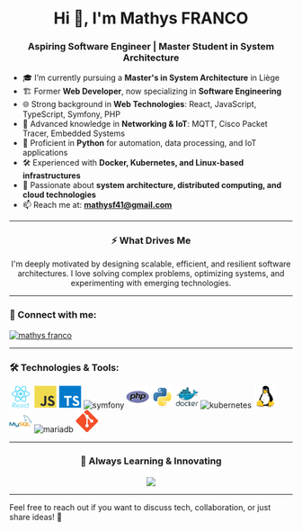 <h1 align="center">Hi 👋, I'm Mathys FRANCO</h1>
<h3 align="center">Aspiring Software Engineer | Master Student in System Architecture</h3>

- 🎓 I’m currently pursuing a **Master's in System Architecture** in Liège
- 🏗️ Former **Web Developer**, now specializing in **Software Engineering**
- 🌐 Strong background in **Web Technologies**: React, JavaScript, TypeScript, Symfony, PHP
- 📡 Advanced knowledge in **Networking & IoT**: MQTT, Cisco Packet Tracer, Embedded Systems
- 🐍 Proficient in **Python** for automation, data processing, and IoT applications
- 🛠️ Experienced with **Docker, Kubernetes, and Linux-based infrastructures**
- 🚀 Passionate about **system architecture, distributed computing, and cloud technologies**
- 📫 Reach me at: **mathysf41@gmail.com**

---

<h3 align="center">⚡ What Drives Me</h3>
<p align="center">
I'm deeply motivated by designing scalable, efficient, and resilient software architectures. I love solving complex problems, optimizing systems, and experimenting with emerging technologies.
</p>

---

<h3 align="left">🔗 Connect with me:</h3>
<p align="left">
<a href="https://linkedin.com/in/mathys-franco-340b4024b" target="blank">
    <img align="center" src="https://raw.githubusercontent.com/rahuldkjain/github-profile-readme-generator/master/src/images/icons/Social/linked-in-alt.svg" alt="mathys franco" height="30" width="40" />
</a>
</p>

---

<h3 align="left">🛠️ Technologies & Tools:</h3>
<p align="left">
    <img src="https://raw.githubusercontent.com/devicons/devicon/master/icons/react/react-original-wordmark.svg" alt="react" width="40" height="40"/>
    <img src="https://raw.githubusercontent.com/devicons/devicon/master/icons/javascript/javascript-original.svg" alt="javascript" width="40" height="40"/>
    <img src="https://raw.githubusercontent.com/devicons/devicon/master/icons/typescript/typescript-original.svg" alt="typescript" width="40" height="40"/>
    <img src="https://symfony.com/logos/symfony_black_03.svg" alt="symfony" width="40" height="40"/>
    <img src="https://raw.githubusercontent.com/devicons/devicon/master/icons/php/php-original.svg" alt="php" width="40" height="40"/>
    <img src="https://raw.githubusercontent.com/devicons/devicon/master/icons/python/python-original.svg" alt="python" width="40" height="40"/>
    <img src="https://raw.githubusercontent.com/devicons/devicon/master/icons/docker/docker-original-wordmark.svg" alt="docker" width="40" height="40"/>
    <img src="https://www.vectorlogo.zone/logos/kubernetes/kubernetes-icon.svg" alt="kubernetes" width="40" height="40"/>
    <img src="https://raw.githubusercontent.com/devicons/devicon/master/icons/linux/linux-original.svg" alt="linux" width="40" height="40"/>
    <img src="https://raw.githubusercontent.com/devicons/devicon/master/icons/mysql/mysql-original-wordmark.svg" alt="mysql" width="40" height="40"/>
    <img src="https://www.vectorlogo.zone/logos/mariadb/mariadb-icon.svg" alt="mariadb" width="40" height="40"/>
    <img src="https://raw.githubusercontent.com/devicons/devicon/master/icons/git/git-original.svg" alt="git" width="40" height="40"/>
</p>

---

<h3 align="center">🎯 Always Learning & Innovating</h3>
<p align="center">
    <img align="center" src="https://media.giphy.com/media/z5iCvo1oCbqt7ukMQs/giphy.gif">
</p>

---

Feel free to reach out if you want to discuss tech, collaboration, or just share ideas! 🚀
